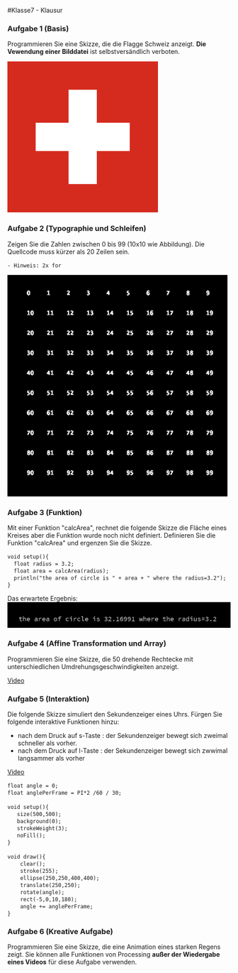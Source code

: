 #Klasse7 - Klausur

### Aufgabe 1 (Basis)

Programmieren Sie eine Skizze, die die Flagge Schweiz anzeigt.
**Die Vewendung einer Bilddatei** ist selbstversändlich verboten.

![](res/exam/switzerland.png)

### Aufgabe 2 (Typographie und Schleifen)
Zeigen Sie die Zahlen zwischen 0 bis 99 (10x10 wie Abbildung). Die Quellcode muss kürzer als 20 Zeilen sein.

	- Hinweis: 2x for

![](res/exam/q2.png)

### Aufgabe 3 (Funktion)
Mit einer Funktion "calcArea", rechnet die folgende Skizze die Fläche eines Kreises aber die Funktion wurde noch nicht definiert. Definieren Sie die Funktion "calcArea" und ergenzen Sie die Skizze.

```
void setup(){
  float radius = 3.2;
  float area = calcArea(radius);
  println("the area of circle is " + area + " where the radius=3.2");
}
```
Das erwartete Ergebnis:
![](res/test/q8.png)


### Aufgabe 4 (Affine Transformation und Array)

Programmieren Sie eine Skizze, die 50 drehende Rechtecke mit unterschiedlichen Umdrehungsgeschwindigkeiten anzeigt.

[Video](https://youtu.be/nULV9o_85mc)

### Aufgabe 5 (Interaktion)

Die folgende Skizze simuliert den Sekundenzeiger eines Uhrs.
Fürgen Sie folgende interaktive Funktionen hinzu:

- nach dem Druck auf s-Taste : der Sekundenzeiger bewegt sich zweimal schneller als vorher.
- nach dem Druck auf l-Taste : der Sekundenzeiger bewegt sich zwwimal langsammer als vorher

[Video](https://youtu.be/UcwM3JopevU)

```
float angle = 0;
float anglePerFrame = PI*2 /60 / 30;

void setup(){
   size(500,500);
   background(0);
   strokeWeight(3);
   noFill();
}

void draw(){
    clear();
    stroke(255);
    ellipse(250,250,400,400);
    translate(250,250);
    rotate(angle);
    rect(-5,0,10,180);
    angle += anglePerFrame;
}
```
### Aufgabe 6 (Kreative Aufgabe)

Programmieren Sie eine Skizze, die eine Animation eines starken Regens zeigt. Sie können alle Funktionen von Processing **außer der Wiedergabe eines Videos** für diese Aufgabe verwenden.